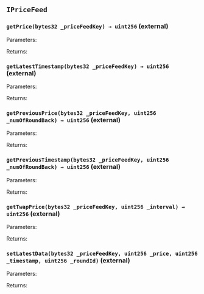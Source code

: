 ## `IPriceFeed`







### `getPrice(bytes32 _priceFeedKey) → uint256` (external)





Parameters:

Returns:
### `getLatestTimestamp(bytes32 _priceFeedKey) → uint256` (external)





Parameters:

Returns:
### `getPreviousPrice(bytes32 _priceFeedKey, uint256 _numOfRoundBack) → uint256` (external)





Parameters:

Returns:
### `getPreviousTimestamp(bytes32 _priceFeedKey, uint256 _numOfRoundBack) → uint256` (external)





Parameters:

Returns:
### `getTwapPrice(bytes32 _priceFeedKey, uint256 _interval) → uint256` (external)





Parameters:

Returns:
### `setLatestData(bytes32 _priceFeedKey, uint256 _price, uint256 _timestamp, uint256 _roundId)` (external)





Parameters:

Returns:
